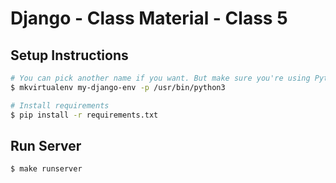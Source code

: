 # Django - Class Material - Class 5


## Setup Instructions

```bash
# You can pick another name if you want. But make sure you're using Python 3
$ mkvirtualenv my-django-env -p /usr/bin/python3

# Install requirements
$ pip install -r requirements.txt
```

## Run Server

```bash
$ make runserver
```
